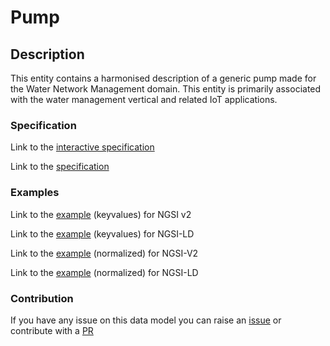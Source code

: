 # Pump

## Description 

This entity contains a harmonised description of a generic pump made for the
Water Network Management domain. This entity is primarily associated with
the water management vertical and related IoT applications.

### Specification

Link to the [interactive specification](https://swagger.lab.fiware.org/?url=https://smart-data-models.github.io/dataModel.WaterNetworkManagement/Pump/swagger.yaml)

Link to the [specification](https://smart-data-models.github.io/dataModel.WaterNetworkManagement/Pump/doc/spec.md)
### Examples

Link to the [example](https://smart-data-models.github.io/dataModel.WaterNetworkManagement/Pump/examples/example.json) (keyvalues) for NGSI v2

Link to the [example](https://smart-data-models.github.io/dataModel.WaterNetworkManagement/Pump/examples/example.jsonld) (keyvalues) for NGSI-LD

Link to the [example](https://smart-data-models.github.io/dataModel.WaterNetworkManagement/Pump/examples/example-normalized.json) (normalized) for NGSI-V2

Link to the [example](https://smart-data-models.github.io/dataModel.WaterNetworkManagement/Pump/examples/example-normalized.jsonld) (normalized) for NGSI-LD
### Contribution

 If you have any issue on this data model you can raise an [issue](https://github.com/smart-data-models/dataModel.WaterNetworkManagement/issues)  or contribute with a [PR](https://github.com/smart-data-models/dataModel.WaterNetworkManagement/pulls)